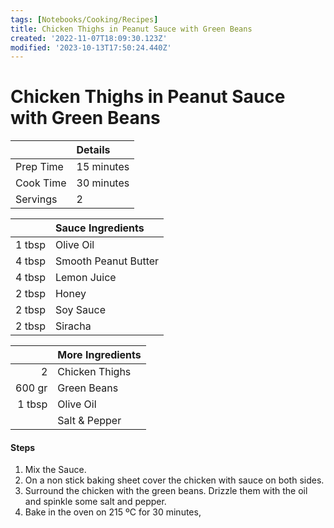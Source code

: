 ```yaml
---
tags: [Notebooks/Cooking/Recipes]
title: Chicken Thighs in Peanut Sauce with Green Beans
created: '2022-11-07T18:09:30.123Z'
modified: '2023-10-13T17:50:24.440Z'
---
```


# Chicken Thighs in Peanut Sauce with Green Beans


| | Details |
| :---- | :---- |
| Prep Time | 15 minutes |
| Cook Time | 30 minutes |
| Servings | 2 |

| | Sauce Ingredients |
| ----: | :---- |
| 1 tbsp | Olive Oil |
| 4 tbsp | Smooth Peanut Butter |
| 4 tbsp | Lemon Juice |
| 2 tbsp | Honey |
| 2 tbsp | Soy Sauce |
| 2 tbsp | Siracha |

| | More Ingredients |
| ----: | :---- |
| 2 | Chicken Thighs |
| 600 gr | Green Beans |
| 1 tbsp | Olive Oil |
| | Salt & Pepper|

#### Steps
1. Mix the Sauce.
2. On a non stick baking sheet cover the chicken with sauce on both sides. 
3. Surround the chicken with the green beans. Drizzle them with the oil and spinkle some salt and pepper.
4. Bake in the oven on 215 ºC for 30 minutes,
